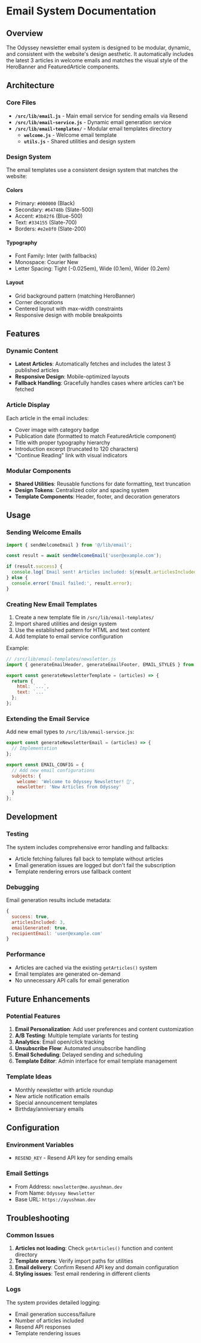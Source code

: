 # Email System Documentation

## Overview

The Odyssey newsletter email system is designed to be modular, dynamic, and consistent with the website's design aesthetic. It automatically includes the latest 3 articles in welcome emails and matches the visual style of the HeroBanner and FeaturedArticle components.

## Architecture

### Core Files

- **`/src/lib/email.js`** - Main email service for sending emails via Resend
- **`/src/lib/email-service.js`** - Dynamic email generation service
- **`/src/lib/email-templates/`** - Modular email templates directory
  - **`welcome.js`** - Welcome email template
  - **`utils.js`** - Shared utilities and design system

### Design System

The email templates use a consistent design system that matches the website:

#### Colors
- Primary: `#000000` (Black)
- Secondary: `#64748b` (Slate-500)
- Accent: `#3b82f6` (Blue-500)
- Text: `#334155` (Slate-700)
- Borders: `#e2e8f0` (Slate-200)

#### Typography
- Font Family: Inter (with fallbacks)
- Monospace: Courier New
- Letter Spacing: Tight (-0.025em), Wide (0.1em), Wider (0.2em)

#### Layout
- Grid background pattern (matching HeroBanner)
- Corner decorations
- Centered layout with max-width constraints
- Responsive design with mobile breakpoints

## Features

### Dynamic Content
- **Latest Articles**: Automatically fetches and includes the latest 3 published articles
- **Responsive Design**: Mobile-optimized layouts
- **Fallback Handling**: Gracefully handles cases where articles can't be fetched

### Article Display
Each article in the email includes:
- Cover image with category badge
- Publication date (formatted to match FeaturedArticle component)
- Title with proper typography hierarchy
- Introduction excerpt (truncated to 120 characters)
- "Continue Reading" link with visual indicators

### Modular Components
- **Shared Utilities**: Reusable functions for date formatting, text truncation
- **Design Tokens**: Centralized color and spacing system
- **Template Components**: Header, footer, and decoration generators

## Usage

### Sending Welcome Emails

```javascript
import { sendWelcomeEmail } from '@/lib/email';

const result = await sendWelcomeEmail('user@example.com');

if (result.success) {
  console.log(`Email sent! Articles included: ${result.articlesIncluded}`);
} else {
  console.error('Email failed:', result.error);
}
```

### Creating New Email Templates

1. Create a new template file in `/src/lib/email-templates/`
2. Import shared utilities and design system
3. Use the established pattern for HTML and text content
4. Add template to email service configuration

Example:
```javascript
// /src/lib/email-templates/newsletter.js
import { generateEmailHeader, generateEmailFooter, EMAIL_STYLES } from './utils';

export const generateNewsletterTemplate = (articles) => {
  return {
    html: `...`,
    text: `...`
  };
};
```

### Extending the Email Service

Add new email types to `/src/lib/email-service.js`:

```javascript
export const generateNewsletterEmail = (articles) => {
  // Implementation
};

export const EMAIL_CONFIG = {
  // Add new email configurations
  subjects: {
    welcome: 'Welcome to Odyssey Newsletter! 🚀',
    newsletter: 'New Articles from Odyssey'
  }
};
```

## Development

### Testing
The system includes comprehensive error handling and fallbacks:
- Article fetching failures fall back to template without articles
- Email generation issues are logged but don't fail the subscription
- Template rendering errors use fallback content

### Debugging
Email generation results include metadata:
```javascript
{
  success: true,
  articlesIncluded: 3,
  emailGenerated: true,
  recipientEmail: 'user@example.com'
}
```

### Performance
- Articles are cached via the existing `getArticles()` system
- Email templates are generated on-demand
- No unnecessary API calls for email generation

## Future Enhancements

### Potential Features
1. **Email Personalization**: Add user preferences and content customization
2. **A/B Testing**: Multiple template variants for testing
3. **Analytics**: Email open/click tracking
4. **Unsubscribe Flow**: Automated unsubscribe handling
5. **Email Scheduling**: Delayed sending and scheduling
6. **Template Editor**: Admin interface for email template management

### Template Ideas
- Monthly newsletter with article roundup
- New article notification emails
- Special announcement templates
- Birthday/anniversary emails

## Configuration

### Environment Variables
- `RESEND_KEY` - Resend API key for sending emails

### Email Settings
- From Address: `newsletter@me.ayushman.dev`
- From Name: `Odyssey Newsletter`
- Base URL: `https://ayushman.dev`

## Troubleshooting

### Common Issues
1. **Articles not loading**: Check `getArticles()` function and content directory
2. **Template errors**: Verify import paths for utilities
3. **Email delivery**: Confirm Resend API key and domain configuration
4. **Styling issues**: Test email rendering in different clients

### Logs
The system provides detailed logging:
- Email generation success/failure
- Number of articles included
- Resend API responses
- Template rendering issues
